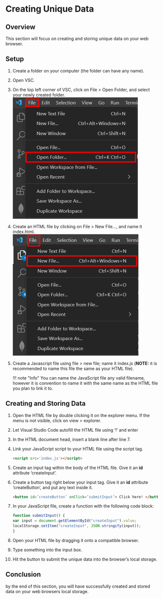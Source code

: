 
# Creating Unique Data

## Overview

This section will focus on creating and storing unique data on your web browser.

## Setup

1. Create a folder on your computer (the folder can have any name).
2. Open VSC.
3. On the top left corner of VSC, click on File > Open Folder, and select your newly created folder.
    <br> ![open-folder](/images/creating/open-folder.png)

4. Create an HTML file by clicking on File > New File..., and name it index.html.
    <br> ![create-file](/images/creating/create-file.png)

5. Create a Javascript file using file > new file; name it index.js (**NOTE:** it is recommended to name this file the same as your HTML file).

    !!! note "Info"
        You can name the JavaScript file any valid filename, however it is convention to name it with the same name as the HTML file you plan to link it to.

## Creating and Storing Data

1. Open the HTML file by double clicking it on the explorer menu. If the menu is not visible, click on view > explorer.
2. Let Visual Studio Code autofill the HTML file using ‘!’ and enter
3. In the HTML document head, insert a blank line after line 7.
4. Link your JavaScript script to your HTML file using the script tag.

    ```html
    <script src='index.js'></script>
    ```

5. Create an input tag within the body of the HTML file. Give it an **id** attribute ‘createInput’.
6. Create a button tag right below your input tag. Give it an **id** attribute ‘createButton’, and put any text inside it.

    ```html
    <button id=’createButton’ onClick=’submitInput’> Click here! </button>
    ```

7. In your JavaScript file, create a function with the following code block:

    ```js
    function submitInput() {
    var input = document.getElementById("createInput").value;
    localStorage.setItem("createInput", JSON.stringify(input));
    }
    ```

8. Open your HTML file by dragging it onto a compatible browser.
9. Type something into the input box.
10. Hit the button to submit the unique data into the browser’s local storage.

## Conclusion

by the end of this section, you will have successfully created and stored data on your web browsers local storage.
